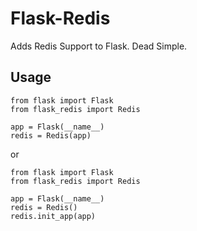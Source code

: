 Flask-Redis
===========

Adds Redis Support to Flask. Dead Simple.

## Usage

```
from flask import Flask
from flask_redis import Redis

app = Flask(__name__)
redis = Redis(app)
```

or

```
from flask import Flask
from flask_redis import Redis

app = Flask(__name__)
redis = Redis()
redis.init_app(app)
```